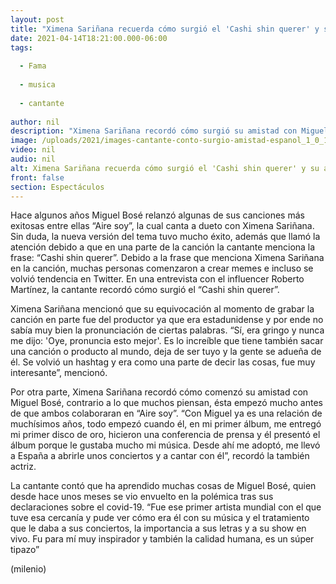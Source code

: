 ```yaml
---
layout: post
title: "Ximena Sariñana recuerda cómo surgió el 'Cashi shin querer' y su amistad con Miguel Bosé"
date: 2021-04-14T18:21:00.000-06:00
tags:
  
  - Fama
  
  - musica
  
  - cantante
  
author: nil
description: "Ximena Sariñana recordó cómo surgió su amistad con Miguel Bosé y también el Cashi shin querer que cantó en una canción del español. "
image: /uploads/2021/images-cantante-conto-surgio-amistad-espanol_1_0_1046_649.jpg
video: nil
audio: nil
alt: Ximena Sariñana recuerda cómo surgió el 'Cashi shin querer' y su amistad con Miguel Bosé
front: false
section: Espectáculos
---
```


Hace algunos años Miguel Bosé relanzó algunas de sus canciones más exitosas entre ellas “Aire soy”, la cual canta a dueto con Ximena Sariñana. Sin duda, la nueva versión del tema tuvo mucho éxito, además que llamó la atención debido a que en una parte de la canción la cantante menciona la frase: “Cashi shin querer”. Debido a la frase que menciona Ximena Sariñana en la canción, muchas personas comenzaron a crear memes e incluso se volvió tendencia en Twitter. En una entrevista con el influencer Roberto Martínez, la cantante recordó cómo surgió el “Cashi shin querer”. 

Ximena Sariñana mencionó que su equivocación al momento de grabar la canción en parte fue del productor ya que era estadunidense y por ende no sabía muy bien la pronunciación de ciertas palabras. “Sí, era gringo y nunca me dijo: 'Oye, pronuncia esto mejor'. Es lo increíble que tiene también sacar una canción o producto al mundo, deja de ser tuyo y la gente se adueña de él. Se volvió un hashtag y era como una parte de decir las cosas, fue muy interesante”, mencionó. 

Por otra parte, Ximena Sariñana recordó cómo comenzó su amistad con Miguel Bosé, contrario a lo que muchos piensan, ésta empezó mucho antes de que ambos colaboraran en “Aire soy”. “Con Miguel ya es una relación de muchísimos años, todo empezó cuando él, en mi primer álbum, me entregó mi primer disco de oro, hicieron una conferencia de prensa y él presentó el álbum porque le gustaba mucho mi música. Desde ahí me adoptó, me llevó a España a abrirle unos conciertos y a cantar con él”, recordó la también actriz. 

La cantante contó que ha aprendido muchas cosas de Miguel Bosé, quien desde hace unos meses se vio envuelto en la polémica tras sus declaraciones sobre el covid-19. “Fue ese primer artista mundial con el que tuve esa cercanía y pude ver cómo era él con su música y el tratamiento que le daba a sus conciertos, la importancia a sus letras y a su show en vivo. Fu para mí muy inspirador y también la calidad humana, es un súper tipazo” 

(milenio)